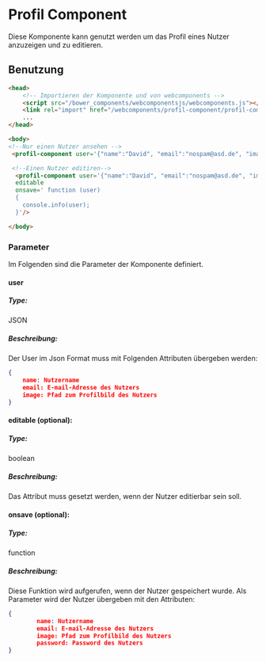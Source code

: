 # Profil Component
Diese Komponente kann genutzt werden um das Profil eines Nutzer anzuzeigen und zu editieren.

## Benutzung

```html
<head>
    <!-- Importieren der Komponente und von webcomponents -->
    <script src="/bower_components/webcomponentsjs/webcomponents.js"></script>
    <link rel="import" href="/webcomponents/profil-component/profil-component.html"/>
    ...
</head>

<body>
<!--Nur einen Nutzer ansehen -->
 <profil-component user='{"name":"David", "email":"nospam@asd.de", "image": "/profile-card/profile.jpg"}' />

 <!--Einen Nutzer editiren-->
  <profil-component user='{"name":"David", "email":"nospam@asd.de", "image": "/profile-card/profile.jpg"}'
  editable
  onsave=' function (user)
  {
    console.info(user);
  }'/>

</body>
```
### Parameter
Im Folgenden sind die Parameter der Komponente definiert.
#### user
##### Type:
JSON
##### Beschreibung:
Der User im Json Format muss mit Folgenden Attributen übergeben werden:
```json
{
    name: Nutzername
    email: E-mail-Adresse des Nutzers
    image: Pfad zum Profilbild des Nutzers
}
```

#### editable (optional):
##### Type:
boolean
##### Beschreibung:
Das Attribut muss gesetzt werden, wenn der Nutzer editierbar sein soll.

#### onsave (optional):
##### Type:
function

##### Beschreibung:
Diese Funktion wird aufgerufen, wenn der Nutzer gespeichert wurde. Als Parameter wird der Nutzer übergeben mit den Attributen:
```json
{
        name: Nutzername
        email: E-mail-Adresse des Nutzers
        image: Pfad zum Profilbild des Nutzers
        password: Password des Nutzers
}
```



